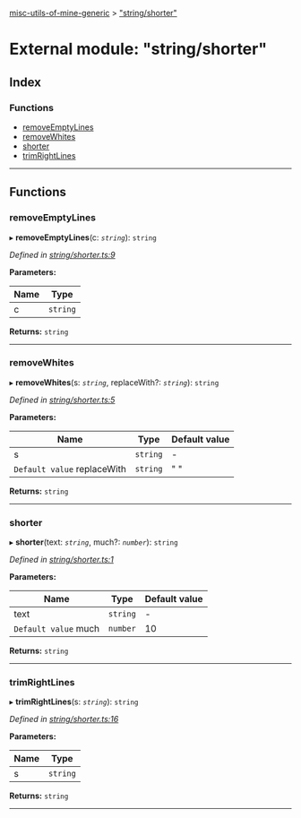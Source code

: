 [misc-utils-of-mine-generic](../README.md) > ["string/shorter"](../modules/_string_shorter_.md)

# External module: "string/shorter"

## Index

### Functions

* [removeEmptyLines](_string_shorter_.md#removeemptylines)
* [removeWhites](_string_shorter_.md#removewhites)
* [shorter](_string_shorter_.md#shorter)
* [trimRightLines](_string_shorter_.md#trimrightlines)

---

## Functions

<a id="removeemptylines"></a>

###  removeEmptyLines

▸ **removeEmptyLines**(c: *`string`*): `string`

*Defined in [string/shorter.ts:9](https://github.com/cancerberoSgx/misc-utils-of-mine/blob/e293445/misc-utils-of-mine-generic/src/string/shorter.ts#L9)*

**Parameters:**

| Name | Type |
| ------ | ------ |
| c | `string` |

**Returns:** `string`

___
<a id="removewhites"></a>

###  removeWhites

▸ **removeWhites**(s: *`string`*, replaceWith?: *`string`*): `string`

*Defined in [string/shorter.ts:5](https://github.com/cancerberoSgx/misc-utils-of-mine/blob/e293445/misc-utils-of-mine-generic/src/string/shorter.ts#L5)*

**Parameters:**

| Name | Type | Default value |
| ------ | ------ | ------ |
| s | `string` | - |
| `Default value` replaceWith | `string` | &quot; &quot; |

**Returns:** `string`

___
<a id="shorter"></a>

###  shorter

▸ **shorter**(text: *`string`*, much?: *`number`*): `string`

*Defined in [string/shorter.ts:1](https://github.com/cancerberoSgx/misc-utils-of-mine/blob/e293445/misc-utils-of-mine-generic/src/string/shorter.ts#L1)*

**Parameters:**

| Name | Type | Default value |
| ------ | ------ | ------ |
| text | `string` | - |
| `Default value` much | `number` | 10 |

**Returns:** `string`

___
<a id="trimrightlines"></a>

###  trimRightLines

▸ **trimRightLines**(s: *`string`*): `string`

*Defined in [string/shorter.ts:16](https://github.com/cancerberoSgx/misc-utils-of-mine/blob/e293445/misc-utils-of-mine-generic/src/string/shorter.ts#L16)*

**Parameters:**

| Name | Type |
| ------ | ------ |
| s | `string` |

**Returns:** `string`

___

